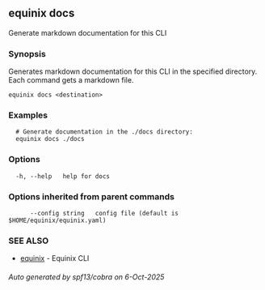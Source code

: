 ## equinix docs

Generate markdown documentation for this CLI

### Synopsis

Generates markdown documentation for this CLI in the specified directory. Each command gets a markdown file.

```
equinix docs <destination>
```

### Examples

```
  # Generate documentation in the ./docs directory:
  equinix docs ./docs
```

### Options

```
  -h, --help   help for docs
```

### Options inherited from parent commands

```
      --config string   config file (default is $HOME/equinix/equinix.yaml)
```

### SEE ALSO

* [equinix](equinix.md)	 - Equinix CLI

###### Auto generated by spf13/cobra on 6-Oct-2025
